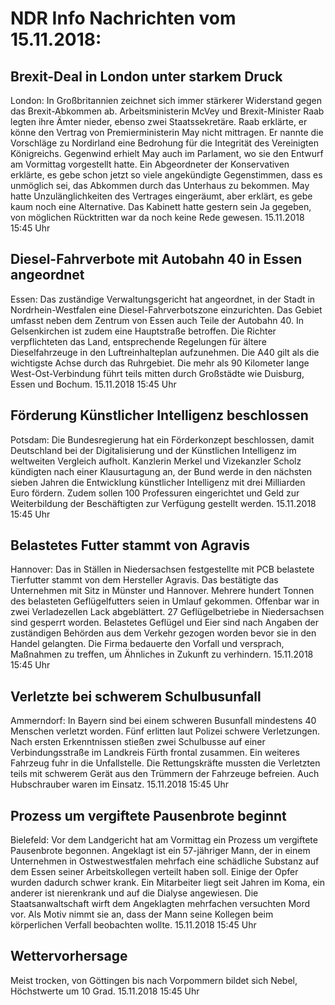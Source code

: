 # NDR Info Nachrichten vom 15.11.2018:


## Brexit-Deal in London unter starkem Druck
London: In Großbritannien zeichnet sich immer stärkerer Widerstand gegen das Brexit-Abkommen ab. Arbeitsministerin McVey und Brexit-Minister Raab legten ihre Ämter nieder, ebenso zwei Staatssekretäre. Raab erklärte, er könne den Vertrag von Premierministerin May nicht mittragen. Er nannte die Vorschläge zu Nordirland eine Bedrohung für die Integrität des Vereinigten Königreichs. Gegenwind erhielt May auch im Parlament, wo sie den Entwurf am Vormittag vorgestellt hatte. Ein Abgeordneter der Konservativen erklärte, es gebe schon jetzt so viele angekündigte Gegenstimmen, dass es unmöglich sei, das Abkommen durch das Unterhaus zu bekommen. May hatte Unzulänglichkeiten des Vertrages eingeräumt, aber erklärt, es gebe kaum noch eine Alternative. Das Kabinett hatte gestern sein Ja gegeben, von möglichen Rücktritten war da noch keine Rede gewesen. 15.11.2018 15:45 Uhr 

## Diesel-Fahrverbote mit Autobahn 40 in Essen angeordnet
Essen: Das zuständige Verwaltungsgericht hat angeordnet, in der Stadt in Nordrhein-Westfalen eine Diesel-Fahrverbotszone einzurichten. Das Gebiet umfasst neben dem Zentrum von Essen auch Teile der Autobahn 40. In Gelsenkirchen ist zudem eine Hauptstraße betroffen. Die Richter verpflichteten das Land, entsprechende Regelungen für ältere Dieselfahrzeuge in den Luftreinhalteplan aufzunehmen. Die A40 gilt als die wichtigste Achse durch das Ruhrgebiet. Die mehr als 90 Kilometer lange West-Ost-Verbindung führt teils mitten durch Großstädte wie Duisburg, Essen und Bochum. 15.11.2018 15:45 Uhr 

## Förderung Künstlicher Intelligenz beschlossen
Potsdam: Die Bundesregierung hat ein Förderkonzept beschlossen, damit Deutschland bei der Digitalisierung und der Künstlichen Intelligenz im weltweiten Vergleich aufholt. Kanzlerin Merkel und Vizekanzler Scholz kündigten nach einer Klausurtagung an, der Bund werde in den nächsten sieben Jahren die Entwicklung künstlicher Intelligenz mit drei Milliarden Euro fördern. Zudem sollen 100 Professuren eingerichtet und Geld zur Weiterbildung der Beschäftigten zur Verfügung gestellt werden. 15.11.2018 15:45 Uhr 

## Belastetes Futter stammt von Agravis
Hannover:	Das in Ställen in Niedersachsen festgestellte mit PCB belastete Tierfutter stammt von dem Hersteller Agravis. Das bestätigte das Unternehmen mit Sitz in Münster und Hannover. Mehrere hundert Tonnen des belasteten Geflügelfutters seien in Umlauf gekommen. Offenbar war in zwei Verladezellen Lack abgeblättert. 27 Geflügelbetriebe in Niedersachsen sind gesperrt worden. Belastetes Geflügel und Eier sind nach Angaben der zuständigen Behörden aus dem Verkehr gezogen worden bevor sie in den Handel gelangten. Die Firma bedauerte den Vorfall und versprach, Maßnahmen zu treffen, um Ähnliches in Zukunft zu verhindern. 15.11.2018 15:45 Uhr 

## Verletzte bei schwerem Schulbusunfall
Ammerndorf: In Bayern sind bei einem schweren Busunfall mindestens 40 Menschen verletzt worden. Fünf erlitten laut Polizei schwere Verletzungen. Nach ersten Erkenntnissen stießen zwei Schulbusse auf einer Verbindungsstraße im Landkreis Fürth frontal zusammen. Ein weiteres Fahrzeug fuhr in die Unfallstelle. Die Rettungskräfte mussten die Verletzten teils mit schwerem Gerät aus den Trümmern der Fahrzeuge befreien. Auch Hubschrauber waren im Einsatz. 15.11.2018 15:45 Uhr 

## Prozess um vergiftete Pausenbrote beginnt
Bielefeld: Vor dem Landgericht hat am Vormittag ein Prozess um vergiftete Pausenbrote begonnen. Angeklagt ist ein 57-jähriger Mann, der in einem Unternehmen in Ostwestwestfalen mehrfach eine schädliche Substanz auf dem Essen seiner Arbeitskollegen verteilt haben soll. Einige der Opfer wurden dadurch schwer krank. Ein Mitarbeiter liegt seit Jahren im Koma, ein anderer ist nierenkrank und auf die Dialyse angewiesen. Die Staatsanwaltschaft wirft dem Angeklagten mehrfachen versuchten Mord vor. Als Motiv nimmt sie an, dass der Mann seine Kollegen beim körperlichen Verfall beobachten wollte. 15.11.2018 15:45 Uhr 

## Wettervorhersage
Meist trocken, von Göttingen bis nach Vorpommern bildet sich Nebel, Höchstwerte um 10 Grad. 15.11.2018 15:45 Uhr 
